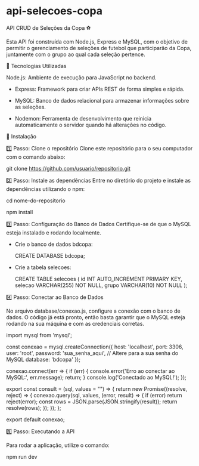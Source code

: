 # api-selecoes-copa
API CRUD de Seleções da Copa ⚽

Esta API foi construída com Node.js, Express e MySQL, com o objetivo de permitir o gerenciamento de seleções 
de futebol que participarão da Copa, juntamente com o grupo ao qual cada seleção pertence.

🚀 Tecnologias Utilizadas

Node.js: Ambiente de execução para JavaScript no backend.

- Express: Framework para criar APIs REST de forma simples e rápida.

- MySQL: Banco de dados relacional para armazenar informações sobre as seleções.

- Nodemon: Ferramenta de desenvolvimento que reinicia automaticamente o servidor quando há alterações no código.

🔧 Instalação

1️⃣ Passo: Clone o repositório
Clone este repositório para o seu computador com o comando abaixo:
 
  git clone https://github.com/usuario/repositorio.git

2️⃣ Passo: Instale as dependências
Entre no diretório do projeto e instale as dependências utilizando o npm:
 
  cd nome-do-repositorio
  
  npm install

3️⃣ Passo: Configuração do Banco de Dados
Certifique-se de que o MySQL esteja instalado e rodando localmente.

- Crie o banco de dados bdcopa:

  CREATE DATABASE bdcopa;

- Crie a tabela selecoes:

  CREATE TABLE selecoes (
    id INT AUTO_INCREMENT PRIMARY KEY,
    selecao VARCHAR(255) NOT NULL,
    grupo VARCHAR(10) NOT NULL
);

4️⃣ Passo: Conectar ao Banco de Dados

No arquivo database/conexao.js, configure a conexão com o banco de dados. O código já está pronto, 
então basta garantir que o MySQL esteja rodando na sua máquina e com as credenciais corretas.
  
  import mysql from 'mysql';
  
  const conexao = mysql.createConnection({
      host: 'localhost',
      port: 3306,
      user: 'root',
      password: 'sua_senha_aqui', // Altere para a sua senha do MySQL
      database: 'bdcopa'
  });
  
  conexao.connect(err => {
      if (err) {
          console.error('Erro ao conectar ao MySQL:', err.message);
          return;
      }
      console.log('Conectado ao MySQL!');
  });
  
  export const consult = (sql, values = "") => {
      return new Promise((resolve, reject) => {
          conexao.query(sql, values, (error, result) => {
              if (error) return reject(error);
              const rows = JSON.parse(JSON.stringify(result));
              return resolve(rows);
          });
      });
  };
  
  export default conexao;

5️⃣ Passo: Executando a API

Para rodar a aplicação, utilize o comando:
  
  npm run dev



